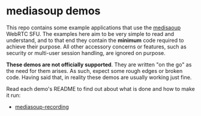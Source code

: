 mediasoup demos
===============

This repo contains some example applications that use the [medisaoup](https://mediasoup.org/) WebRTC SFU. The examples here aim to be very simple to read and understand, and to that end they contain the **minimum** code required to achieve their purpose. All other accessory concerns or features, such as security or multi-user session handling, are ignored on purpose.

**These demos are not officially supported**. They are written "on the go" as the need for them arises. As such, expect some rough edges or broken code. Having said that, in reality these demos are usually working just fine.

Read each demo's README to find out about what is done and how to make it run:

* [mediasoup-recording](mediasoup-recording/README.md)
